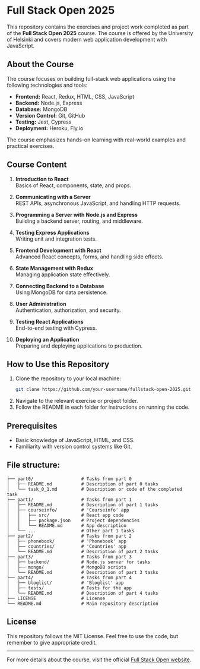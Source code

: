# Full Stack Open 2025

This repository contains the exercises and project work completed as part of the **Full Stack Open 2025** course. The course is offered by the University of Helsinki and covers modern web application development with JavaScript.

## About the Course
The course focuses on building full-stack web applications using the following technologies and tools:

- **Frontend:** React, Redux, HTML, CSS, JavaScript
- **Backend:** Node.js, Express
- **Database:** MongoDB
- **Version Control:** Git, GitHub
- **Testing:** Jest, Cypress
- **Deployment:** Heroku, Fly.io

The course emphasizes hands-on learning with real-world examples and practical exercises.

## Course Content
1. **Introduction to React**  
   Basics of React, components, state, and props.

2. **Communicating with a Server**  
   REST APIs, asynchronous JavaScript, and handling HTTP requests.

3. **Programming a Server with Node.js and Express**  
   Building a backend server, routing, and middleware.

4. **Testing Express Applications**  
   Writing unit and integration tests.

5. **Frontend Development with React**  
   Advanced React concepts, forms, and handling side effects.

6. **State Management with Redux**  
   Managing application state effectively.

7. **Connecting Backend to a Database**  
   Using MongoDB for data persistence.

8. **User Administration**  
   Authentication, authorization, and security.

9. **Testing React Applications**  
   End-to-end testing with Cypress.

10. **Deploying an Application**  
    Preparing and deploying applications to production.

## How to Use this Repository
1. Clone the repository to your local machine:
   ```bash
   git clone https://github.com/your-username/fullstack-open-2025.git
   ```
2. Navigate to the relevant exercise or project folder.
3. Follow the README in each folder for instructions on running the code.

## Prerequisites
- Basic knowledge of JavaScript, HTML, and CSS.
- Familiarity with version control systems like Git.

## File structure:

```
├── part0/                  # Tasks from part 0
│   ├── README.md           # Description of part 0 tasks
│   └── task_0_1.md         # Description or code of the completed task
├── part1/                  # Tasks from part 1
│   ├── README.md           # Description of part 1 tasks
│   ├── courseinfo/         # 'Courseinfo' app
│   │   ├── src/            # React app code
│   │   ├── package.json    # Project dependencies
│   │   └── README.md       # App description
│   └── ...                 # Other part 1 tasks
├── part2/                  # Tasks from part 2
│   ├── phonebook/          # 'Phonebook' app
│   ├── countries/          # 'Countries' app
│   └── README.md           # Description of part 2 tasks
├── part3/                  # Tasks from part 3
│   ├── backend/            # Node.js server for tasks
│   ├── mongo/              # MongoDB scripts
│   └── README.md           # Description of part 3 tasks
├── part4/                  # Tasks from part 4
│   ├── bloglist/           # 'Bloglist' app
│   ├── tests/              # Tests for the app
│   └── README.md           # Description of part 4 tasks
├── LICENSE                 # License
└── README.md               # Main repository description
```


## License
This repository follows the MIT License. Feel free to use the code, but remember to give appropriate credit.

---

For more details about the course, visit the official [Full Stack Open website](https://fullstackopen.com/en/).
